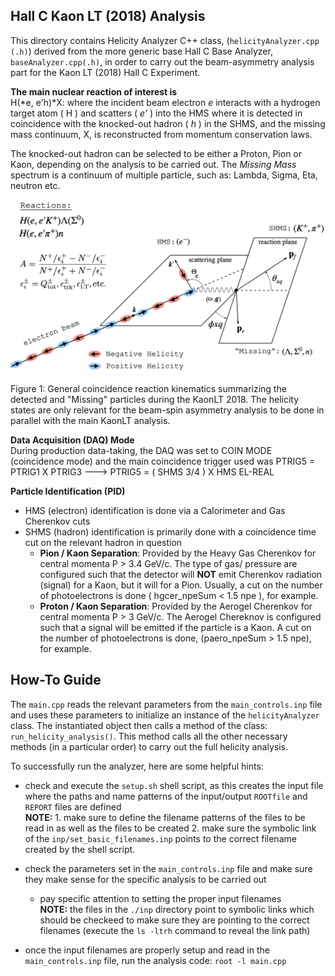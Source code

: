 
## Hall C Kaon LT (2018) Analysis
This directory contains Helicity Analyzer C++ class, (`helicityAnalyzer.cpp (.h)`) derived from the more generic base Hall C Base Analyzer, `baseAnalyzer.cpp(.h)`, in order to carry out the beam-asymmetry analysis part for the Kaon LT (2018) Hall C Experiment.

**The main nuclear reaction of interest is <br>**
H(*e, e'h)*X: where the incident beam electron *e* interacts with a hydrogen target atom ( H ) and scatters ( *e'* ) into the HMS where it is detected in coincidence with the knocked-out hadron ( *h* ) in the SHMS, and the missing mass continuum, X, is reconstructed from momentum conservation laws.  

The knocked-out hadron can be selected to be either a Proton, Pion or Kaon,
depending on the analysis to be carried out. The *Missing Mass* spectrum is a continuum of multiple particle, such as: Lambda, Sigma, Eta, neutron etc. 

![Reaction Kinematics](./presentations/reaction_kin.png)


Figure 1: General coincidence reaction kinematics summarizing the detected and "Missing" particles during the KaonLT 2018. The helicity states are only relevant for the beam-spin asymmetry analysis to be done in parallel with the main KaonLT analysis.

**Data Acquisition (DAQ) Mode** <br>
During production data-taking, the DAQ was set to COIN MODE (coincidence mode) and the main coincidence trigger used was PTRIG5 = PTRIG1 X PTRIG3 ---> PTRIG5 = ( SHMS 3/4 ) X HMS EL-REAL

**Particle Identification (PID)** <br>

* HMS (electron) identification is done via a Calorimeter and Gas Cherenkov cuts
* SHMS (hadron) identification is primarily done with a coincidence time cut on the relevant hadron in question
	* **Pion / Kaon Separation**: 	Provided by the Heavy Gas Cherenkov for central momenta P >  3.4 GeV/c. The type of gas/ pressure are configured such that the detector will **NOT** emit Cherenkov radiation (signal) for a Kaon, but it will for a Pion. Usually, a cut on the number of photoelectrons is done ( hgcer_npeSum < 1.5 npe ), for example.
	* **Proton / Kaon Separation**: Provided by the Aerogel Cherenkov for central momenta P > 3 GeV/c. The Aerogel Chereknov is configured such that a signal will be emitted if the particle is a Kaon. A cut on the number of photoelectrons is done, (paero_npeSum > 1.5 npe), for example.

## How-To Guide
The `main.cpp` reads the relevant parameters from the `main_controls.inp` file and uses these parameters to initialize an instance of the `helicityAnalyzer` class.  The instantiated object then calls a method of the class: `run_helicity_analysis()`. This method calls all the other necessary methods (in a particular order) to carry out the full helicity analysis.

To successfully run the analyzer, here are some helpful hints: <br>

* check and execute the `setup.sh` shell script, as this creates the input file where the paths and name patterns of the input/output `ROOTfile` and `REPORT` files are defined <br> 
<b>NOTE:</b> 1. make sure to define the filename patterns of the files to be read in as well as the files to be created 2. make sure the symbolic link of the `inp/set_basic_filenames.inp` points to the correct filename created by the shell script.

* check the parameters set in the `main_controls.inp` file and make sure they make sense for the specific analysis to be carried out
	* pay specific attention to setting the proper input filenames <br> 
	  <b>NOTE:</b> the files in the `./inp` directory point to symbolic links which
	  should be checkeed to make sure they are pointing to the correct filenames 
	  (execute the `ls -ltrh` command to reveal the link path) 
	  
* once the input filenames are properly setup and read in the `main_controls.inp` file, run the analysis code: `root -l main.cpp`	
